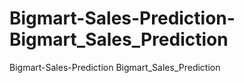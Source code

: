 # Bigmart-Sales-Prediction-Bigmart_Sales_Prediction
Bigmart-Sales-Prediction Bigmart_Sales_Prediction
